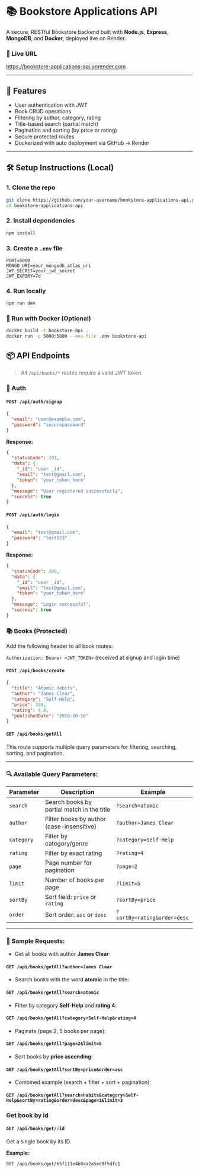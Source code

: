 # 📚 Bookstore Applications API

A secure, RESTful Bookstore backend built with **Node.js**, **Express**, **MongoDB**, and **Docker**, deployed live on Render.

### 🔗 Live URL

https://bookstore-applications-api.onrender.com

---

## 🚀 Features

- User authentication with JWT
- Book CRUD operations
- Filtering by author, category, rating
- Title-based search (partial match)
- Pagination and sorting (by price or rating)
- Secure protected routes
- Dockerized with auto deployment via GitHub → Render

---

## 🛠️ Setup Instructions (Local)

### 1. Clone the repo

```bash
git clone https://github.com/your-username/bookstore-applications-api.git
cd bookstore-applications-api
```

### 2. Install dependencies

```bash
npm install
```

### 3. Create a `.env` file

```env
PORT=5000
MONGO_URI=your_mongodb_atlas_uri
JWT_SECRET=your_jwt_secret
JWT_EXPIRY=7d
```

### 4. Run locally

```bash
npm run dev
```

### 🐳 Run with Docker (Optional)

```bash
docker build -t bookstore-api .
docker run -p 5000:5000 --env-file .env bookstore-api
```

## 📦 API Endpoints

> All `/api/books/*` routes require a valid JWT token.

### 🔐 Auth

#### `POST /api/auth/signup`

```json
{
  "email": "user@example.com",
  "password": "securepassword"
}
```

**Response:**

```json
{
  "statusCode": 201,
  "data": {
    "_id": "user _id",
    "email": "test@gmail.com",
    "token": "your_token_here"
  },
  "message": "User registered successfully",
  "success": true
}
```

#### `POST /api/auth/login`

```json
{
  "email": "test@gmail.com",
  "password": "test123"
}
```

**Response:**

```json
{
  "statusCode": 200,
  "data": {
    "_id": "user _id",
    "email": "test@gmail.com",
    "token": "your_token_here"
  },
  "message": "Login successful",
  "success": true
}
```

### 📚 Books (Protected)

Add the following header to all book routes:

`Authorization: Bearer <JWT_TOKEN>` (received at signup and login time)

#### `POST /api/books/create`

```json
{
  "title": "Atomic Habits",
  "author": "James Clear",
  "category": "Self-Help",
  "price": 399,
  "rating": 4.8,
  "publishedDate": "2018-10-16"
}
```

#### `GET /api/books/getAll`

This route supports multiple query parameters for filtering, searching, sorting, and pagination.

---

### 🔍 Available Query Parameters:

| Parameter  | Description                                | Example                     |
| ---------- | ------------------------------------------ | --------------------------- |
| `search`   | Search books by partial match in the title | `?search=atomic`            |
| `author`   | Filter books by author (case-insensitive)  | `?author=James Clear`       |
| `category` | Filter by category/genre                   | `?category=Self-Help`       |
| `rating`   | Filter by exact rating                     | `?rating=4`                 |
| `page`     | Page number for pagination                 | `?page=2`                   |
| `limit`    | Number of books per page                   | `?limit=5`                  |
| `sortBy`   | Sort field: `price` or `rating`            | `?sortBy=price`             |
| `order`    | Sort order: `asc` or `desc`                | `?sortBy=rating&order=desc` |

---

### 📘 Sample Requests:

- Get all books with author **James Clear**:

#### `GET /api/books/getAll?author=James Clear`

- Search books with the word **atomic** in the title:

#### `GET /api/books/getAll?search=atomic`

- Filter by category **Self-Help** and **rating 4**:

#### `GET /api/books/getAll?category=Self-Help&rating=4`

- Paginate (page 2, 5 books per page):

#### `GET /api/books/getAll?page=2&limit=5`

- Sort books by **price ascending**:

#### `GET /api/books/getAll?sortBy=price&order=asc`

- Combined example (search + filter + sort + pagination):

#### `GET /api/books/getAll?search=habits&category=Self-Help&sortBy=rating&order=desc&page=1&limit=3`

### Get book by id

#### `GET /api/books/get/:id`

Get a single book by its ID.

**Example:**

```http
GET /api/books/get/65f111e4b0aa2a5ed9f5dfc1
```

